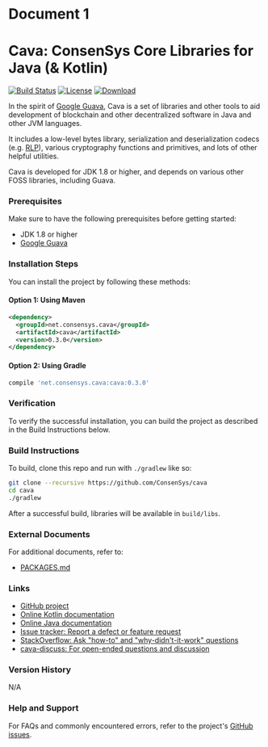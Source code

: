 # Document 1

# Cava: ConsenSys Core Libraries for Java (& Kotlin)

[![Build Status](https://circleci.com/gh/ConsenSys/cava.svg?style=shield&circle-token=440c81af8cae3c059b516a8e375471258d7e0229)](https://circleci.com/gh/ConsenSys/cava)
[![License](https://img.shields.io/badge/License-Apache%202.0-blue.svg)](https://github.com/consensys/cava/blob/master/LICENSE)
[![Download](https://api.bintray.com/packages/consensys/consensys/cava/images/download.svg?version=0.3.0)](https://bintray.com/consensys/consensys/cava/0.3.0)

In the spirit of [Google Guava](https://github.com/google/guava/), Cava is a set of libraries and other tools to aid development of blockchain and other decentralized software in Java and other JVM languages.

It includes a low-level bytes library, serialization and deserialization codecs (e.g. [RLP](https://github.com/ethereum/wiki/wiki/RLP)), various cryptography functions and primitives, and lots of other helpful utilities.

Cava is developed for JDK 1.8 or higher, and depends on various other FOSS libraries, including Guava.

### Prerequisites

Make sure to have the following prerequisites before getting started:

- JDK 1.8 or higher
- [Google Guava](https://github.com/google/guava/)

### Installation Steps

You can install the project by following these methods:

#### Option 1: Using Maven

```xml
<dependency>
  <groupId>net.consensys.cava</groupId>
  <artifactId>cava</artifactId>
  <version>0.3.0</version>
</dependency>
```

#### Option 2: Using Gradle

```gradle
compile 'net.consensys.cava:cava:0.3.0'
```

### Verification

To verify the successful installation, you can build the project as described in the Build Instructions below.

### Build Instructions

To build, clone this repo and run with `./gradlew` like so:

```sh
git clone --recursive https://github.com/ConsenSys/cava
cd cava
./gradlew
```

After a successful build, libraries will be available in `build/libs`.

### External Documents

For additional documents, refer to:

- [PACKAGES.md](PACKAGES.md)

### Links

- [GitHub project](https://github.com/consensys/cava)
- [Online Kotlin documentation](https://consensys.github.io/cava/docs/kotlin/0.3.0/cava)
- [Online Java documentation](https://consensys.github.io/cava/docs/java/0.3.0)
- [Issue tracker: Report a defect or feature request](https://github.com/google/cava/issues/new)
- [StackOverflow: Ask "how-to" and "why-didn't-it-work" questions](https://stackoverflow.com/questions/ask?tags=cava+java)
- [cava-discuss: For open-ended questions and discussion](http://groups.google.com/group/cava-discuss)

### Version History

N/A

### Help and Support

For FAQs and commonly encountered errors, refer to the project's [GitHub issues](https://github.com/consensys/cava/issues).
